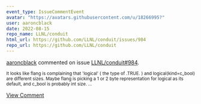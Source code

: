 ```yaml
---
event_type: IssueCommentEvent
avatar: "https://avatars.githubusercontent.com/u/18266995?"
user: aaroncblack
date: 2022-08-15
repo_name: LLNL/conduit
html_url: https://github.com/LLNL/conduit/issues/984
repo_url: https://github.com/LLNL/conduit
---
```


<a href='https://github.com/aaroncblack' target='_blank'>aaroncblack</a> commented on issue <a href='https://github.com/LLNL/conduit/issues/984' target='_blank'>LLNL/conduit#984</a>.

<small>It looks like flang is complaining that 'logical' ( the type of .TRUE. ) and logical(kind=c_bool) are different sizes.  Maybe flang is picking a 1 or 2 byte representation for logical as its default, and c_bool is probably int size....</small>

<a href='https://github.com/LLNL/conduit/issues/984' target='_blank'>View Comment</a>
